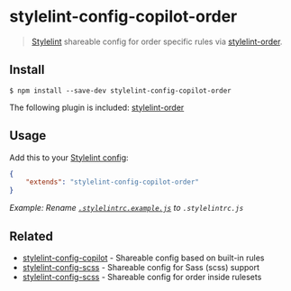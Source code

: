 # stylelint-config-copilot-order

> [Stylelint](https://stylelint.io) shareable config for order specific rules via [stylelint-order](https://github.com/hudochenkov/stylelint-order).


## Install

```
$ npm install --save-dev stylelint-config-copilot-order
```

The following plugin is included:
[stylelint-order](https://github.com/hudochenkov/stylelint-order)

## Usage

Add this to your [Stylelint config](https://stylelint.io/user-guide/configuration/):

```json
{
	"extends": "stylelint-config-copilot-order"
}
```

_Example: Rename [`.stylelintrc.example.js`](.stylelintrc.example.js) to `.stylelintrc.js`_


## Related

- [stylelint-config-copilot](https://github.com/fuhlig/stylelint-config-copilot/tree/master/packages/stylelint-config-copilot-base) - Shareable config based on built-in rules
- [stylelint-config-scss](https://github.com/fuhlig/stylelint-config-copilot/tree/master/packages/stylelint-config-copilot-scss) - Shareable config for Sass (scss) support
- [stylelint-config-scss](https://github.com/fuhlig/stylelint-config-copilot/tree/master/packages/stylelint-config-copilot-order) - Shareable config for order inside rulesets
